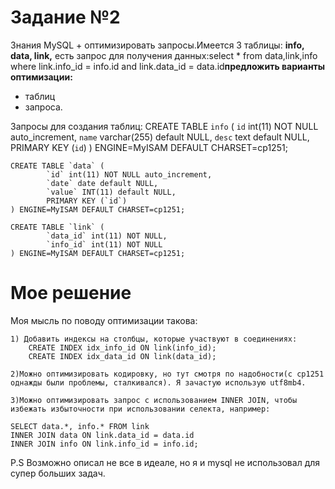 # Задание №2
Знания MySQL + оптимизировать запросы.Имеется 3 таблицы: **info, data, link,** есть запрос для получения данных:select * from data,link,info where link.info_id = info.id and link.data_id = data.id**предложить варианты оптимизации:**
- таблиц
- запроса.

Запросы для создания таблиц:
    CREATE TABLE `info` (
            `id` int(11) NOT NULL auto_increment,
        `name` varchar(255) default NULL,
            `desc` text default NULL,
            PRIMARY KEY (`id`)
    ) ENGINE=MyISAM DEFAULT CHARSET=cp1251;

    CREATE TABLE `data` (
            `id` int(11) NOT NULL auto_increment,
            `date` date default NULL,
            `value` INT(11) default NULL,
            PRIMARY KEY (`id`)
    ) ENGINE=MyISAM DEFAULT CHARSET=cp1251;

    CREATE TABLE `link` (
            `data_id` int(11) NOT NULL,
            `info_id` int(11) NOT NULL
    ) ENGINE=MyISAM DEFAULT CHARSET=cp1251;
# Мое решение
Моя мысль по поводу оптимизации такова:
    
    1) Добавить индексы на столбцы, которые участвуют в соединениях:
        CREATE INDEX idx_info_id ON link(info_id);
        CREATE INDEX idx_data_id ON link(data_id);

    2)Можно оптимизировать кодировку, но тут смотря по надобности(с cp1251 однажды были проблемы, сталкивался). Я зачастую использую utf8mb4.

    3)Можно оптимизировать запрос с использованием INNER JOIN, чтобы избежать избыточности при использовании селекта, например:

    SELECT data.*, info.* FROM link
    INNER JOIN data ON link.data_id = data.id
    INNER JOIN info ON link.info_id = info.id;

P.S Возможно описал не все в идеале, но я и mysql не использовал для супер больших задач.
